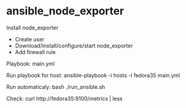 # ansible_node_exporter
Install node_exporter

- Create user
- Download/install/configure/start node_exporter
- Add firewall rule

Playbook: main.yml

Run playbook for host:
ansible-playbook -i hosts -l fedora35 main.yml

Run automaticaly:
bash ./run_ansible.sh

Check:
curl http://fedora35:9100/metrics | less

